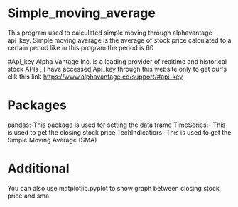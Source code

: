 # Simple_moving_average
This program used to calculated simple moving through alphavantage api_key.
Simple moving average is the average of stock price calculated to a certain period like in this program the period is 60

#Api_key
Alpha Vantage Inc. is a leading provider of realtime and historical stock APIs , I have accessed Api_key through this website only to get our's clik this link https://www.alphavantage.co/support/#api-key


# Packages
pandas:-This package is used for setting the data frame
TimeSeries:- This is used to get the closing stock price
TechIndicatiors:-This is used to get the Simple Moving Average (SMA)
# Additional
You can also use matplotlib.pyplot to show graph between closing stock price and sma


